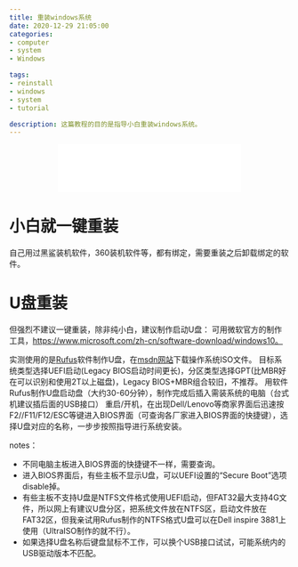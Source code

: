 ```yaml
---
title: 重装windows系统
date: 2020-12-29 21:05:00
categories: 
- computer
- system
- Windows

tags: 
- reinstall
- windows
- system
- tutorial

description: 这篇教程的目的是指导小白重装windows系统。
---  
```



<div align="middle"><iframe frameborder="no" border="0" marginwidth="0" marginheight="0" width=330 height=86 src="//music.163.com/outchain/player?type=2&id=418550511&auto=1&height=66"></iframe></div>

# 小白就一键重装
自己用过黑鲨装机软件，360装机软件等，都有绑定，需要重装之后卸载绑定的软件。

# U盘重装
但强烈不建议一键重装，除非纯小白，建议制作启动U盘：
可用微软官方的制作工具，https://www.microsoft.com/zh-cn/software-download/windows10。

实测使用的是[Rufus](https://rufus.ie/)软件制作U盘，在[msdn网站](https://msdn.itellyou.cn/)下载操作系统ISO文件。
目标系统类型选择UEFI启动(Legacy BIOS启动时间更长)，分区类型选择GPT(比MBR好在可以识别和使用2T以上磁盘)，Legacy BIOS+MBR组合较旧，不推荐。
用软件Rufus制作U盘启动盘（大约30-60分钟），制作完成后插入需装系统的电脑（台式机建议插后面的USB接口）
重启/开机，在出现Dell/Lenovo等商家界面后迅速按F2//F11/F12/ESC等键进入BIOS界面（可查询各厂家进入BIOS界面的快捷键），选择U盘对应的名称，一步步按照指导进行系统安装。


notes：
- 不同电脑主板进入BIOS界面的快捷键不一样，需要查询。
- 进入BIOS界面后，有些主板不显示U盘，可以UEFI设置的“Secure Boot”选项disable掉。
- 有些主板不支持U盘是NTFS文件格式使用UEFI启动，但FAT32最大支持4G文件，所以网上有建议U盘分区，把系统文件放在NTFS区，启动文件放在FAT32区，但我亲试用Rufus制作的NTFS格式U盘可以在Dell inspire 3881上使用（UltraISO制作的就不行）。
- 如果选择U盘名称后键盘鼠标不工作，可以换个USB接口试试，可能系统内的USB驱动版本不匹配。